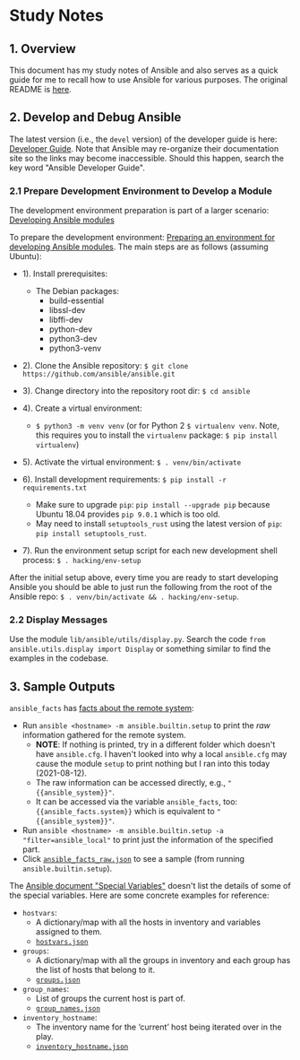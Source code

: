 # Study Notes

## 1. Overview

This document has my study notes of Ansible and also serves as a quick guide for me to recall how to use Ansible for various purposes. The original README is [here](./README.rst).

## 2. Develop and Debug Ansible

The latest version (i.e., the `devel` version) of the developer guide is here: [Developer Guide](https://docs.ansible.com/ansible/devel/dev_guide/index.html). Note that Ansible may re-organize their documentation site so the links may become inaccessible. Should this happen, search the key word "Ansible Developer Guide".

### 2.1 Prepare Development Environment to Develop a Module

The development environment preparation is part of a larger scenario: [Developing Ansible modules](https://docs.ansible.com/ansible/devel/dev_guide/developing_modules_general.html)

To prepare the development environment: [Preparing an environment for developing Ansible modules](https://docs.ansible.com/ansible/devel/dev_guide/developing_modules_general.html#preparing-an-environment-for-developing-ansible-modules). The main steps are as follows (assuming Ubuntu):

- 1). Install prerequisites:
  - The Debian packages:
    - build-essential
    - libssl-dev
    - libffi-dev
    - python-dev
    - python3-dev
    - python3-venv

- 2). Clone the Ansible repository: `$ git clone https://github.com/ansible/ansible.git`
- 3). Change directory into the repository root dir: `$ cd ansible`
- 4). Create a virtual environment:
  - `$ python3 -m venv venv` (or for Python 2 `$ virtualenv venv`. Note, this requires you to install the `virtualenv` package: `$ pip install virtualenv`)
- 5). Activate the virtual environment: `$ . venv/bin/activate`
- 6). Install development requirements: `$ pip install -r requirements.txt`
  - Make sure to upgrade `pip`: `pip install --upgrade pip` because Ubuntu 18.04 provides `pip 9.0.1` which is too old.
  - May need to install `setuptools_rust` using the latest version of `pip`: `pip install setuptools_rust`.
- 7). Run the environment setup script for each new development shell process: `$ . hacking/env-setup`

After the initial setup above, every time you are ready to start developing Ansible you should be able to just run the following from the root of the Ansible repo: `$ . venv/bin/activate && . hacking/env-setup`.

### 2.2 Display Messages

Use the module `lib/ansible/utils/display.py`. Search the code `from ansible.utils.display import Display` or something similar to find the examples in the codebase.

## 3. Sample Outputs

`ansible_facts` has [facts about the remote system](https://docs.ansible.com/ansible/latest/user_guide/playbooks_vars_facts.html#ansible-facts):
- Run `ansible <hostname> -m ansible.builtin.setup` to print the _raw_ information gathered for the remote system.
  - **NOTE**: If nothing is printed, try in a different folder which doesn't have `ansible.cfg`. I haven't looked into why a local `ansible.cfg` may cause the module `setup` to print nothing but I ran into this today (2021-08-12).
  - The raw information can be accessed directly, e.g., `"{{ansible_system}}"`.
  - It can be accessed via the variable `ansible_facts`, too: `{{ansible_facts.system}}` which is equivalent to `"{{ansible_system}}"`.
- Run `ansible <hostname> -m ansible.builtin.setup -a "filter=ansible_local"` to print just the information of the specified part.
- Click [`ansible_facts_raw.json`](./examples/ansible_facts_raw.json) to see a sample (from running `ansible.builtin.setup`).

The [Ansible document "Special Variables"](https://docs.ansible.com/ansible/latest/reference_appendices/special_variables.html) doesn't list the details of some of the special variables. Here are some concrete examples for reference:
- `hostvars`:
  - A dictionary/map with all the hosts in inventory and variables assigned to them.
  - [`hostvars.json`](./examples/hostvars.json)
- `groups`:
  - A dictionary/map with all the groups in inventory and each group has the list of hosts that belong to it.
  - [`groups.json`](./examples/groups.json)
- `group_names`:
  - List of groups the current host is part of.
  - [`group_names.json`](./examples/group_names.json)
- `inventory_hostname`:
  - The inventory name for the ‘current’ host being iterated over in the play.
  - [`inventory_hostname.json`](./examples/inventory_hostname.json)
